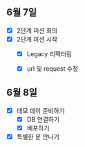 ## 6월 7일

- [x] 2단계 미션 회의
- [x] 2단계 미션 시작
  - [x] Legacy 리팩터링
  - [x] urI 및 request 수정



## 6월 8일

- [x] 데모 데이 준비하기
  - [x] DB 연결하기
  - [x] 배포하기
- [x] 특별한 분 만나기
